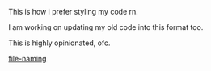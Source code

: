 This is how i prefer styling my code rn.

I am working on updating my old code into this format too.

This is highly opinionated, ofc.

[file-naming](file-naming.md)

